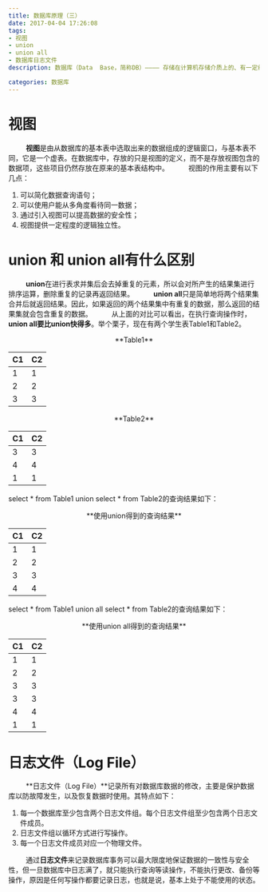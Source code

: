 ```yaml
---
title: 数据库原理（三）
date: 2017-04-04 17:26:08
tags: 
- 视图
- union
- union all
- 数据库日志文件
description: 数据库（Data  Base，简称DB）———— 存储在计算机存储介质上的、有一定组织形式的、可共享的、相互关联的数据集合。简单的说即为存储数据的仓库。

categories: 数据库
---
```

# 视图
&ensp;&emsp;&emsp;**视图**是由从数据库的基本表中选取出来的数据组成的逻辑窗口，与基本表不同，它是一个虚表。在数据库中，存放的只是视图的定义，而不是存放视图包含的数据项，这些项目仍然存放在原来的基本表结构中。
&ensp;&emsp;&emsp;视图的作用主要有以下几点：

1. 可以简化数据查询语句；
2. 可以使用户能从多角度看待同一数据；
3. 通过引入视图可以提高数据的安全性；
4. 视图提供一定程度的逻辑独立性。

# union 和 union all有什么区别
&ensp;&emsp;&emsp;**union**在进行表求并集后会去掉重复的元素，所以会对所产生的结果集进行排序运算，删除重复的记录再返回结果。
&ensp;&emsp;&emsp;**union all**只是简单地将两个结果集合并后就返回结果。因此，如果返回的两个结果集中有重复的数据，那么返回的结果集就会包含重复的数据。
&ensp;&emsp;&emsp;从上面的对比可以看出，在执行查询操作时，**union all要比union快得多**。举个栗子，现在有两个学生表Table1和Table2。
<center>**Table1**</center>

|C1|C2|
|:--|:--|
|1|1|
|2|2|
|3|3|
<center>**Table2**</center>

|C1|C2|
|:--|:--|
|3|3|
|4|4|
|1|1|
select * from Table1 union select * from Table2的查询结果如下：
<center>**使用union得到的查询结果**</center>

|C1|C2|
|:--|:--|
|1|1|
|2|2|
|3|3|
|4|4|
select * from Table1 union all select * from Table2的查询结果如下：
<center>**使用union all得到的查询结果**</center>

|C1|C2|
|:--|:--|
|1|1|
|2|2|
|3|3|
|3|3|
|4|4|
|1|1|

# 日志文件（Log File）
&ensp;&emsp;&emsp;**日志文件（Log File）**记录所有对数据库数据的修改，主要是保护数据库以防故障发生，以及恢复数据时使用。其特点如下：

1. 每一个数据库至少包含两个日志文件组。每个日志文件组至少包含两个日志文件成员。
2. 日志文件组以循环方式进行写操作。
3. 每一个日志文件成员对应一个物理文件。

&ensp;&emsp;&emsp;通过**日志文件**来记录数据库事务可以最大限度地保证数据的一致性与安全性，但一旦数据库中日志满了，就只能执行查询等读操作，不能执行更改、备份等操作，原因是任何写操作都要记录日志，也就是说，基本上处于不能使用的状态。



